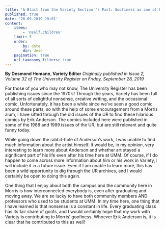 ```yaml
---
title: 'A Blast from the Variety Section''s Past: Goofiness as one of Life''s Constants'
published: true
date: '28-09-2019 19:01'
content:
    items:
        - '@self.children'
    limit: 5
    order:
        by: date
        dir: desc
    pagination: true
    url_taxonomy_filters: true
---
```


**By Desmond Homann, Variety Editor** _Originally published in Issue 2, Volume 32 of The University Register on Friday, September 28, 2019_

For those of you who may not know, The University Register has been publishing issues since the 1970’s! Through the years, Variety has been full of all sorts of delightful nonsense, creative writing, and the occasional comic. Unfortunately, it has been a while since we’ve seen a good comic around these parts, so with the help of some encouragement from a Morris alum, I have sifted through the old issues of the UR to find these hilarious comics by Erik Anderson. The comics included here were published in some of the 1988 and 1989 issues of the UR, but are still relevant and quite funny today.

While going down the rabbit-hole of Anderson’s work, I was unable to find much information about the artist himself. It would be, in my opinion, very interesting to learn more about Anderson and whether art stayed a significant part of his life even after his time here at UMM. Of course, if I do happen to come across more information about him or his work in Variety, I will include it in a future issue. Even if I am unable to learn more, this has been a wild opportunity to dig through the UR archives, and I would certainly be open to doing this again.

One thing that I enjoy about both the campus and the community here in Morris is how interconnected everybody is, even after graduating and moving away. We are so lucky to have both community members AND professors who used to be students at UMM. In my time here, one thing that I have learned is that nonsense is a constant in life. Every graduating class has its fair share of goofs, and I would certainly hope that my work with Variety is contributing to Morris’ goofiness. Whoever Erik Anderson is, it is clear that he contributed to this as well!